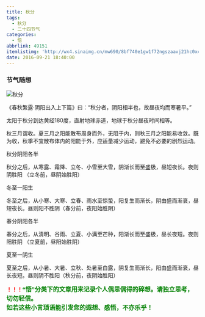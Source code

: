 ```yaml
---
title: 秋分
tags:
  - 秋分
  - 二十四节气
categories:
  - 悟
abbrlink: 49151
itemlistimg: 'http://wx4.sinaimg.cn/mw690/8bf740e1gw1f72ngszaavj21hc0xc4ns.jpg'
date: 2016-09-21 18:40:00
---
```

### 节气随想
![秋分](http://wx4.sinaimg.cn/mw690/8bf740e1gw1f72ngszaavj21hc0xc4ns.jpg)  

《春秋繁露·阴阳出入上下篇》曰：“秋分者，阴阳相半也，故昼夜均而寒暑平。”  

太阳于秋分到达黄经180度，直射地球赤道，地球于秋分昼夜时间相等。  

秋三月谓收。夏三月之阳能散布周身而外，无阻于内，则秋三月之阳能易收敛。既为收，秋季不宜散布体内的阳能于外，应适量减少运动，避免不必要的剧烈运动。

秋分阴阳各半  

秋分之后，从寒露、霜降、立冬、小雪至大雪，阴渐长而至盛极，昼短夜长。夜则阴胜阳 （立冬前，昼阴始胜阳）  

冬至一阳生  

冬至之后，从小寒、大寒、立春、雨水至惊蛰，阳复生而渐长，阴由盛而渐衰，昼短夜长。昼则阳不胜阴（春分前，夜阳始胜阴）  

春分阴阳各半  

春分之后，从清明、谷雨、立夏、小满至芒种，阳渐长而至盛极，昼长夜短。夜则阳胜阴 （立夏前，昼阳始胜阴）  

夏至一阴生  

夏至之后，从小暑、大暑、立秋、处暑至白露，阴复生而渐长，阳由盛而渐衰，昼长夜短。昼则阴不胜阳（秋分前，夜阴始胜阳） 


**<font color=red>！！！</font><font color=green face=微软雅黑 size=3>“悟”分类下的文章用来记录个人偶思偶得的碎想。请独立思考，切勿轻信。  
如若这些小言琐语能引发您的遐想、感悟，不亦乐乎！</font>**